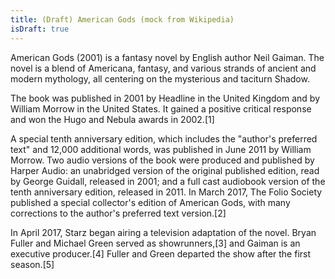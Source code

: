 ```yaml
---
title: (Draft) American Gods (mock from Wikipedia)
isDraft: true
---
```


American Gods (2001) is a fantasy novel by English author Neil Gaiman. The novel is a blend of Americana, fantasy, and various strands of ancient and modern mythology, all centering on the mysterious and taciturn Shadow.

The book was published in 2001 by Headline in the United Kingdom and by William Morrow in the United States. It gained a positive critical response and won the Hugo and Nebula awards in 2002.[1]

A special tenth anniversary edition, which includes the "author's preferred text" and 12,000 additional words, was published in June 2011 by William Morrow. Two audio versions of the book were produced and published by Harper Audio: an unabridged version of the original published edition, read by George Guidall, released in 2001; and a full cast audiobook version of the tenth anniversary edition, released in 2011. In March 2017, The Folio Society published a special collector's edition of American Gods, with many corrections to the author's preferred text version.[2]

In April 2017, Starz began airing a television adaptation of the novel. Bryan Fuller and Michael Green served as showrunners,[3] and Gaiman is an executive producer.[4] Fuller and Green departed the show after the first season.[5]